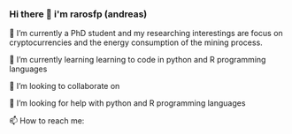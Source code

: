### Hi there 👋 i'm rarosfp (andreas)

🔭 I’m currently a PhD student and my researching interestings are focus on cryptocurrencies and the energy consumption of the mining process.

🌱 I’m currently learning learning to code in python and R programming languages

👯 I’m looking to collaborate on 

🤔 I’m looking for help with python and R programming languages

📫 How to reach me: 


